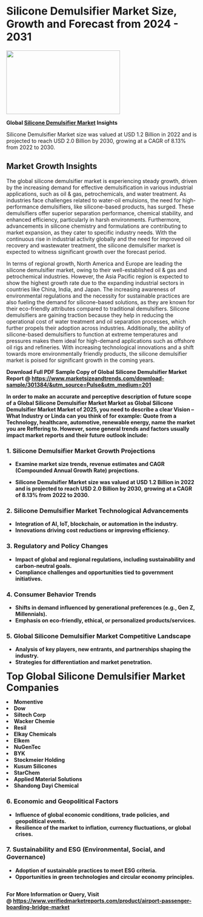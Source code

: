 <H1>Silicone Demulsifier Market Size, Growth and Forecast from 2024 - 2031</H1><img class="aligncenter size-medium wp-image-584254" src="https://thirdeyenews.in/wp-content/uploads/2024/09/Global-Market-Research-300x168.jpeg" alt="" width="300" height="168" /><p><strong>Global&nbsp;<a href="https://www.marketsizeandtrends.com/download-sample/301384/&amp;utm_source=Pulse&amp;utm_medium=201">Silicone Demulsifier Market</a> Insights</strong></p><p>Silicone Demulsifier Market size was valued at USD 1.2 Billion in 2022 and is projected to reach USD 2.0 Billion by 2030, growing at a CAGR of 8.13% from 2022 to 2030.</p><p><h2>Market Growth Insights</h2> <p>The global silicone demulsifier market is experiencing steady growth, driven by the increasing demand for effective demulsification in various industrial applications, such as oil & gas, petrochemicals, and water treatment. As industries face challenges related to water-oil emulsions, the need for high-performance demulsifiers, like silicone-based products, has surged. These demulsifiers offer superior separation performance, chemical stability, and enhanced efficiency, particularly in harsh environments. Furthermore, advancements in silicone chemistry and formulations are contributing to market expansion, as they cater to specific industry needs. With the continuous rise in industrial activity globally and the need for improved oil recovery and wastewater treatment, the silicone demulsifier market is expected to witness significant growth over the forecast period.</p> <p><strong></strong></p> <p>In terms of regional growth, North America and Europe are leading the silicone demulsifier market, owing to their well-established oil & gas and petrochemical industries. However, the Asia Pacific region is expected to show the highest growth rate due to the expanding industrial sectors in countries like China, India, and Japan. The increasing awareness of environmental regulations and the necessity for sustainable practices are also fueling the demand for silicone-based solutions, as they are known for their eco-friendly attributes compared to traditional demulsifiers. Silicone demulsifiers are gaining traction because they help in reducing the operational cost of water treatment and oil separation processes, which further propels their adoption across industries. Additionally, the ability of silicone-based demulsifiers to function at extreme temperatures and pressures makes them ideal for high-demand applications such as offshore oil rigs and refineries. With increasing technological innovations and a shift towards more environmentally friendly products, the silicone demulsifier market is poised for significant growth in the coming years.</p> <p><strong></p><p><span class=""><strong>Download Full PDF Sample Copy of Global Silicone Demulsifier Market Report</strong> @ <a href="https://www.marketsizeandtrends.com/download-sample/301384/&amp;utm_source=Pulse&amp;utm_medium=201" target="_blank">https://www.marketsizeandtrends.com/download-sample/301384/&amp;utm_source=Pulse&amp;utm_medium=201</a></span></p><p>In order to make an accurate and perceptive description of future scope of a Global&nbsp;Silicone Demulsifier Market Market as Global&nbsp;Silicone Demulsifier Market Market of 2025, you need to describe a clear Vision &ndash; What Industry or Linda can you think of for example: Quote from a Technology, healthcare, automotive, renewable energy, name the market you are Reffering to. However, some general trends and factors usually impact market reports and their future outlook include:</p><h3>1.&nbsp;<strong>Silicone Demulsifier Market Growth Projections</strong></h3><ul><li>Examine market size trends, revenue estimates and CAGR (Compounded Annual Growth Rate) projections.</li><li><p>Silicone Demulsifier Market size was valued at USD 1.2 Billion in 2022 and is projected to reach USD 2.0 Billion by 2030, growing at a CAGR of 8.13% from 2022 to 2030.</p></li></ul><h3>2.&nbsp;<strong>Silicone Demulsifier Market Technological Advancements</strong></h3><ul><li>Integration of AI, IoT, blockchain, or automation in the industry.</li><li>Innovations driving cost reductions or improving efficiency.</li></ul><h3>3.&nbsp;<strong>Regulatory and Policy Changes</strong></h3><ul><li>Impact of global and regional regulations, including sustainability and carbon-neutral goals.</li><li>Compliance challenges and opportunities tied to government initiatives.</li></ul><h3>4.&nbsp;<strong>Consumer Behavior Trends</strong></h3><ul><li>Shifts in demand influenced by generational preferences (e.g., Gen Z, Millennials).</li><li>Emphasis on eco-friendly, ethical, or personalized products/services.</li></ul><h3>5.&nbsp;<strong>Global Silicone Demulsifier Market Competitive Landscape</strong></h3><ul><li>Analysis of key players, new entrants, and partnerships shaping the industry.</li><li>Strategies for differentiation and market penetration.</li></ul><p data-pm-slice="1 1 []"><span style="color: inherit; font-family: inherit; font-size: 25px;">Top Global Silicone Demulsifier Market Companies</span></p><div class="" data-test-id=""><p><li>Momentive</li><li> Dow</li><li> Siltech Corp</li><li> Wacker Chemie</li><li> Resil</li><li> Elkay Chemicals</li><li> Elkem</li><li> NuGenTec</li><li> BYK</li><li> Stockmeier Holding</li><li> Kusum Silicones</li><li> StarChem</li><li> Applied Material Solutions</li><li> Shandong Dayi Chemical</li></p></div><h3>6.&nbsp;<strong>Economic and Geopolitical Factors</strong></h3><ul><li>Influence of global economic conditions, trade policies, and geopolitical events.</li><li>Resilience of the market to inflation, currency fluctuations, or global crises.</li></ul><h3>7.&nbsp;<strong>Sustainability and ESG (Environmental, Social, and Governance)</strong></h3><ul><li>Adoption of sustainable practices to meet ESG criteria.</li><li>Opportunities in green technologies and circular economy principles.</li></ul><h2><strong style="font-size: 14px;">For More Information or Query, Visit @&nbsp;</strong><a style="background-color: #ffffff; font-size: 14px;" href="https://www.marketsizeandtrends.com/report/silicone-demulsifier-market/" target="_blank">https://www.verifiedmarketreports.com/product/airport-passenger-boarding-bridge-market</a></h2>
